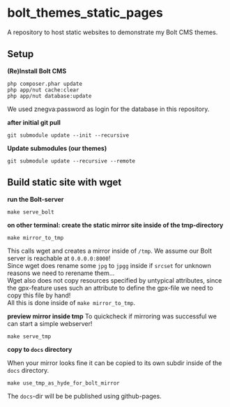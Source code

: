 # bolt_themes_static_pages
A repository to host static websites to demonstrate my Bolt CMS themes.


## Setup

__(Re)Install Bolt CMS__
```
php composer.phar update
php app/nut cache:clear
php app/nut database:update
```

We used znegva:password as login for the database in this repository.

__after initial git pull__
```
git submodule update --init --recursive
```
__Update submodules (our themes)__
```
git submodule update --recursive --remote
```


## Build static site with wget
__run the Bolt-server__
```
make serve_bolt
```

__on other terminal: create the static mirror site inside of the tmp-directory__
```
make mirror_to_tmp
```
This calls wget and creates a mirror inside of `/tmp`. We assume our Bolt server is reachable at `0.0.0.0:8000`!  
Since wget does rename some `jpg` to `jpgg` inside if `srcset` for unknown reasons we need to rerename them...  
Wget also does not copy resources specified by untypical attributes, since the gpx-feature uses such an attribute to define the gpx-file we need to copy this file by hand!  
All this is done inside of `make mirror_to_tmp`.

__preview mirror inside tmp__
To quickcheck if mirroring was successful we can start a simple webserver!
```
make serve_tmp
```



__copy to `docs` directory__

When your mirror looks fine it can be copied to its own subdir inside of the `docs` directory.  
```
make use_tmp_as_hyde_for_bolt_mirror
```
The `docs`-dir will be be published using github-pages.

